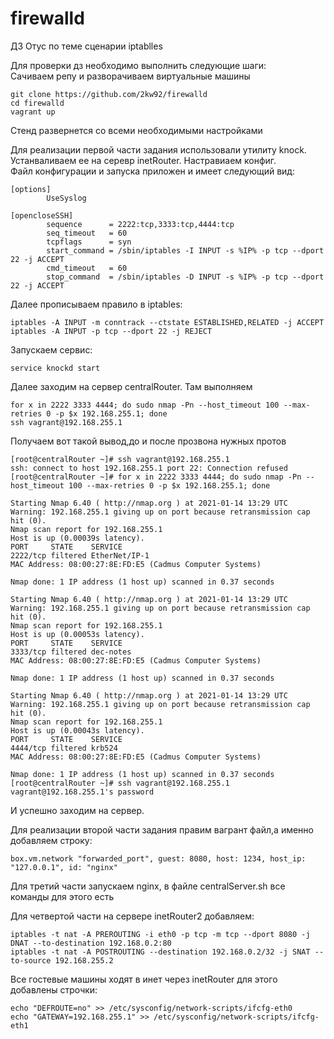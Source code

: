 # firewalld
ДЗ Отус по теме сценарии iptablles


Для проверки дз необходимо выполнить следующие шаги:        
Сачиваем репу и разворачиваем виртуальные машины         
```
git clone https://github.com/2kw92/firewalld
cd firewalld
vagrant up
```      
Стенд развернется со всеми необходимыми настройками       


Для реализации первой части задания использовали утилиту knock.        
Устанваливаем ее на серевр inetRouter. Настравиаем конфиг.      
Файл конфигурации и запуска приложен и имеет следующий вид:        
```
[options]
        UseSyslog

[opencloseSSH]
        sequence      = 2222:tcp,3333:tcp,4444:tcp
        seq_timeout   = 60
        tcpflags      = syn
        start_command = /sbin/iptables -I INPUT -s %IP% -p tcp --dport 22 -j ACCEPT
        cmd_timeout   = 60
        stop_command  = /sbin/iptables -D INPUT -s %IP% -p tcp --dport 22 -j ACCEPT
```       
Далее прописываем правило в iptables:        
```        
iptables -A INPUT -m conntrack --ctstate ESTABLISHED,RELATED -j ACCEPT
iptables -A INPUT -p tcp --dport 22 -j REJECT
```       
Запускаем сервис:      
```
service knockd start
```       

Далее заходим на сервер centralRouter. Там выполняем         
```
for x in 2222 3333 4444; do sudo nmap -Pn --host_timeout 100 --max-retries 0 -p $x 192.168.255.1; done
ssh vagrant@192.168.255.1
```      
Получаем вот такой вывод,до и после прозвона нужных протов       
```
[root@centralRouter ~]# ssh vagrant@192.168.255.1
ssh: connect to host 192.168.255.1 port 22: Connection refused
[root@centralRouter ~]# for x in 2222 3333 4444; do sudo nmap -Pn --host_timeout 100 --max-retries 0 -p $x 192.168.255.1; done

Starting Nmap 6.40 ( http://nmap.org ) at 2021-01-14 13:29 UTC
Warning: 192.168.255.1 giving up on port because retransmission cap hit (0).
Nmap scan report for 192.168.255.1
Host is up (0.00039s latency).
PORT     STATE    SERVICE
2222/tcp filtered EtherNet/IP-1
MAC Address: 08:00:27:8E:FD:E5 (Cadmus Computer Systems)

Nmap done: 1 IP address (1 host up) scanned in 0.37 seconds

Starting Nmap 6.40 ( http://nmap.org ) at 2021-01-14 13:29 UTC
Warning: 192.168.255.1 giving up on port because retransmission cap hit (0).
Nmap scan report for 192.168.255.1
Host is up (0.00053s latency).
PORT     STATE    SERVICE
3333/tcp filtered dec-notes
MAC Address: 08:00:27:8E:FD:E5 (Cadmus Computer Systems)

Nmap done: 1 IP address (1 host up) scanned in 0.37 seconds

Starting Nmap 6.40 ( http://nmap.org ) at 2021-01-14 13:29 UTC
Warning: 192.168.255.1 giving up on port because retransmission cap hit (0).
Nmap scan report for 192.168.255.1
Host is up (0.00043s latency).
PORT     STATE    SERVICE
4444/tcp filtered krb524
MAC Address: 08:00:27:8E:FD:E5 (Cadmus Computer Systems)

Nmap done: 1 IP address (1 host up) scanned in 0.37 seconds
[root@centralRouter ~]# ssh vagrant@192.168.255.1
vagrant@192.168.255.1's password
```

И успешно заходим на сервер.         

Для реализации второй части задания правим вагрант файл,а именно добавляем строку:       
```
box.vm.network "forwarded_port", guest: 8080, host: 1234, host_ip: "127.0.0.1", id: "nginx"
```       

Для третий части запускаем nginx, в файле centralServer.sh все команды для этого есть     

Для четвертой части на сервере  inetRouter2 добавляем:      
```
iptables -t nat -A PREROUTING -i eth0 -p tcp -m tcp --dport 8080 -j DNAT --to-destination 192.168.0.2:80
iptables -t nat -A POSTROUTING --destination 192.168.0.2/32 -j SNAT --to-source 192.168.255.2
```      

Все гостевые машины ходят в инет через inetRouter для этого добавлены строчки:         
```
echo "DEFROUTE=no" >> /etc/sysconfig/network-scripts/ifcfg-eth0
echo "GATEWAY=192.168.255.1" >> /etc/sysconfig/network-scripts/ifcfg-eth1
```    
